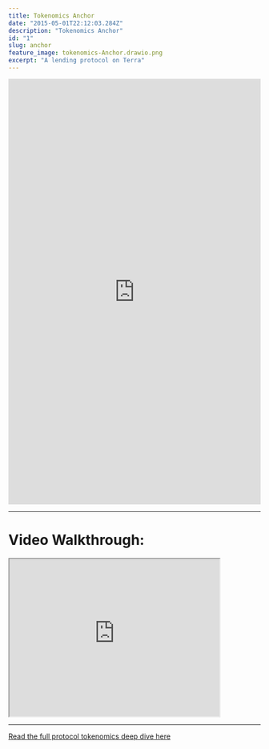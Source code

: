 ```yaml
---
title: Tokenomics Anchor
date: "2015-05-01T22:12:03.284Z"
description: "Tokenomics Anchor"
id: "1"
slug: anchor
feature_image: tokenomics-Anchor.drawio.png
excerpt: "A lending protocol on Terra"
---
```


<iframe frameborder="0" style="width:100%;height:851px;" src="https://viewer.diagrams.net/?tags=%7B%7D&highlight=0000ff&edit=_blank&layers=1&nav=1&page-id=5l1hUfCse6i7AismQerv&title=tokenomics.drawio#Uhttps%3A%2F%2Fdrive.google.com%2Fuc%3Fid%3D1m5M91-jV45O-Az0KiS_O32K4mwrYJmLV%26export%3Ddownload"></iframe>

---

# Video Walkthrough:

<iframe width="420" height="315"
src="https://www.youtube.com/embed/Ed71XuR1APg">
</iframe>

---

[Read the full protocol tokenomics deep dive here](https://fstrauf.substack.com/p/tokenomics-101-terra-ecosystem)

